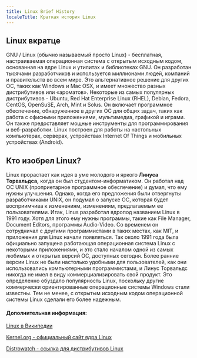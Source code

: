 ```yaml
---
title: Linux Brief History
localeTitle: Краткая история Linux
---
```

## Linux вкратце

GNU / Linux (обычно называемый просто Linux) - бесплатная, настраиваемая операционная система с открытым исходным кодом, основанная на ядре Linux и утилитах и ​​библиотеках GNU. Он разработан тысячами разработчиков и используется миллионами людей, компаний и правительств во всем мире. Это альтернативное решение для других ОС, таких как Windows и Mac OSX, и имеет множество разных дистрибутивов или «ароматов». Некоторые из самых популярных дистрибутивов - Ubuntu, Red Hat Enterprise Linux (RHEL), Debian, Fedora, CentOS, OpenSuSE, Arch, Mint и Solus. Он включает программное обеспечение, обнаруженное в других ОС для общих задач, таких как работа с офисными приложениями, мультимедиа, графикой и играми. Он также предоставляет мощные инструменты для программирования и веб-разработки. Linux построен для работы на настольных компьютерах, серверах, устройствах Internet Of Things и мобильных устройствах (Android).

## Кто изобрел Linux?

Linux прорастает как идея в уме молодого и яркого **Линуса Торвальдса,** когда он был студентом-информатиком. Он работал над ОС UNIX (проприетарное программное обеспечение) и думал, что ему нужны улучшения. Однако, когда его предложения были отвергнуты разработчиками UNIX, он подумал о запуске ОС, которая будет восприимчива к изменениям, изменениям, предлагаемым ее пользователями. Итак, Linus разработал ядро ​​под названием Linux в 1991 году. Хотя для этого ему нужны программы, такие как File Manager, Document Editors, программы Audio-Video. Со временем он сотрудничал с другими программистами в таких местах, как MIT, и приложения для Linux начали появляться. Так около 1991 года была официально запущена работающая операционная система Linux с некоторыми приложениями, и это стало началом одной из самых любимых и открытых версий ОС, доступных сегодня. Более ранние версии Linux не были настолько удобными для пользователей, как они использовались компьютерными программистами, и Линус Торвальдс никогда не имел в виду коммерциализировать свой продукт. Это определенно обуздало популярность Linux, поскольку другие коммерчески ориентированные операционные системы Windows стали известны. Тем не менее, с открытым исходным кодом операционной системы Linux сделали его более надежным.

#### Дополнительная информация:

[Linux в Википедии](https://en.wikipedia.org/wiki/Linux)

[Kernel.org - официальный сайт ядра Linux](https://www.kernel.org/)

[Distrowatch - ссылка для дистрибутивов Linux](http://distrowatch.com)